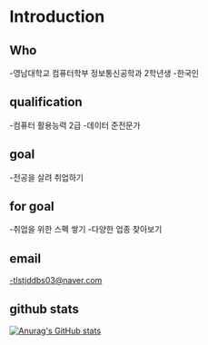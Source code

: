 # Introduction

## Who
-영남대학교 컴퓨터학부 정보통신공학과 2학년생
-한국인

## qualification
-컴퓨터 활용능력 2급
-데이터 준전문가

## goal
-전공을 살려 취업하기

## for goal
-취업을 위한 스펙 쌓기
-다양한 업종 찾아보기

## email
-tlstjddbs03@naver.com

## github stats

[![Anurag's GitHub stats](https://github-readme-stats.vercel.app/api?username=SungYun-Shin03)](https://github.com/anuraghazra/github-readme-stats)

  

